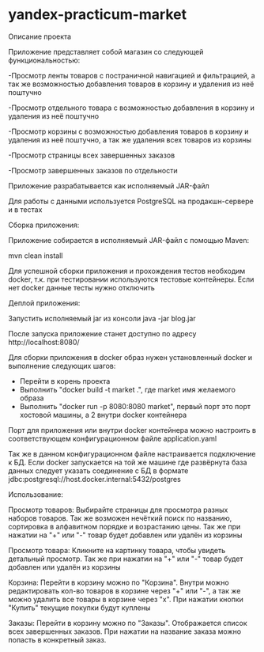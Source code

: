# yandex-practicum-market

Описание проекта

Приложение представляет собой магазин со следующей функциональностью:

-Просмотр ленты товаров с постраничной навигацией и фильтрацией, а так же возможностью добавления товаров в корзину и
удаления из неё поштучно

-Просмотр отдельного товара с возможностью добавления в корзину и удаления из неё поштучно

-Просмотр корзины с возможностью добавления товаров в корзину и удаления из неё поштучно, а так же удаления всех товаров
из корзины

-Просмотр страницы всех завершенных заказов

-Просмотр завершенных заказов по отдельности

Приложение разрабатывается как исполняемый JAR-файл

Для работы с данными используется PostgreSQL на продакшн-сервере и в тестах

Сборка приложения:

Приложение собирается в исполняемый JAR-файл с помощью Maven:

mvn clean install

Для успешной сборки приложения и прохождения тестов необходим docker, т.к. при тестировании используются тестовые
контейнеры. Если нет docker данные тесты нужно отключить

Деплой приложения:

Запустить исполняемый jar из консоли java -jar blog.jar

После запуска приложение станет доступно по адресу http://localhost:8080/

Для сборки приложения в docker образ нужен установленный docker и выполнение следующих шагов:

- Перейти в корень проекта
- Выполнить  "docker build -t market .", где market имя желаемого образа
- Выполнить "docker run -p 8080:8080 market", первый порт это порт хостовой машины, а 2 внутри docker контейнера

Порт для приложения или внутри docker контейнера можно настроить в соответствующем конфигурационном файле
application.yaml

Так же в данном конфигурационном файле настраивается подключение к БД. Если docker запускается на той же машине где
развёрнута база данных следует указать соединение с БД в формате jdbc:postgresql://host.docker.internal:5432/postgres

Использование:

Просмотр товаров: Выбирайте страницы для просмотра разных наборов товаров. Так же возможен нечёткий поиск по названию,
сортировка в алфавитном порядке и возрастанию цены. Так же при нажатии на "+" или "-" товар будет добавлен или удалён из
корзины

Просмотр товара: Кликните на картинку товара, чтобы увидеть детальный просмотр. Так же при нажатии на "+" или "-" товар
будет добавлен или удалён из корзины

Корзина: Перейти в корзину можно по "Корзина". Внутри можно редактировать кол-во товаров в корзине через "+" или "-",
а так же можно удалить все товары в корзине через "x". При нажатии кнопки "Купить" текущие покупки будут куплены

Заказы: Перейти в корзину можно по "Заказы". Отображается список всех завершенных заказов. При нажатии на название
заказа можно попасть в конкретный заказ.